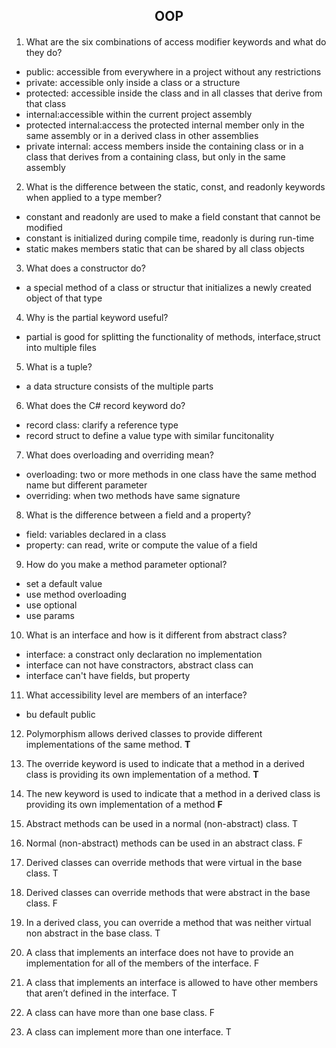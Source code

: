 <h2 align="center"> OOP</h2>

#### 

1. What are the six combinations of access modifier keywords and what do they do? 
  - public: accessible from everywhere in a project without any restrictions
  - private: accessible only inside a class or a structure
  - protected: accessible inside the class and in all classes that derive from that class
  - internal:accessible within the current project assembly
  - protected internal:access the protected internal member only in the same assembly or in a derived class in other assemblies
  - private internal: access members inside the containing class or in a class that derives from a containing class, but only in the same assembly
  

2. What is the difference between the static, const, and readonly keywords when applied to a type member?
  - constant and readonly are used to make a field constant that cannot be modified
  - constant is initialized during compile time, readonly is during run-time
  - static makes members static that can be shared by all class objects

3. What does a constructor do?
  - a special method of a class or structur that initializes a newly created object of that type

4. Why is the partial keyword useful?
  - partial is good for splitting the functionality of methods, interface,struct into multiple files

5. What is a tuple?
  - a data structure consists of the multiple parts
6. What does the C# record keyword do?
  - record class:  clarify a reference type
  - record struct to define a value type with similar funcitonality

7. What does overloading and overriding mean?
  - overloading: two or more methods in one class have the same method name but different parameter
  - overriding: when two methods have same signature
  
  
8. What is the difference between a field and a property?
  - field: variables declared in a class
  - property: can read, write or compute the value of a field
  
9. How do you make a method parameter optional?
  - set a default value
  - use method overloading
  - use optional
  - use params

10. What is an interface and how is it different from abstract class?
  - interface: a constract only declaration no implementation
  - interface can not have constractors, abstract class can
  - interface can't have fields, but property
  
11. What accessibility level are members of an interface?
  - bu default public


12. Polymorphism allows derived classes to provide different implementations
of the same method. **T**

13. The override keyword is used to indicate that a method in a derived class is
providing its own implementation of a method.  **T**

14. The new keyword is used to indicate that a method in a derived class is
providing its own implementation of a method  **F**

15. Abstract methods can be used in a normal (non-abstract) class.  T
16.  Normal (non-abstract) methods can be used in an abstract class. F
17.  Derived classes can override methods that were virtual in the base class. T
18.  Derived classes can override methods that were abstract in the base class. F
19.  In a derived class, you can override a method that was neither virtual non abstract in the
base class. T
20. A class that implements an interface does not have to provide an
implementation for all of the members of the interface. F
21.  A class that implements an interface is allowed to have other members that
aren’t defined in the interface. T
22. A class can have more than one base class. F
23.  A class can implement more than one interface. T





